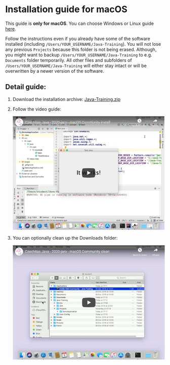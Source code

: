 Installation guide for macOS
============================

This guide is **only for macOS**.
You can choose Windows or Linux guide [here](../).

Follow the instructions even if you already have some of the software installed
(including `/Users/YOUR_USERNAME/Java-Training`). You will not lose any previous `Projects` because this folder is not being erased.
Although, you might want to backup `/Users/YOUR_USERNAME/Java-Training` to e.g. `Documents` folder temporarily.
All other files and subfolders of `/Users/YOUR_USERNAME/Java-Training` will either stay intact or will be overwritten by a newer version of the software.



<a id="detailni">Detail guide:</a>
-------------------------------------

1. Download the installation archive: [Java-Training.zip](https://github.com/czechitas/java-install/releases/download/2020-jaro/community/mac/Java-Training.zip)

2. Follow the video guide:

    <a href="https://www.youtube.com/watch?v=ylUAuXl1ynw">
        <img src="img/video-screenshot.jpg"/>
    </a>


3. You can optionally clean up the Downloads folder:

    <a href="https://www.youtube.com/watch?v=MP_UK767uc8">
        <img src="img/video-cleanup-screenshot.jpg"/>
    </a>
